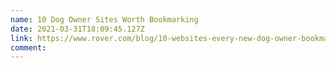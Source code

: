 ```yaml
---
name: 10 Dog Owner Sites Worth Bookmarking
date: 2021-03-31T18:09:45.127Z
link: https://www.rover.com/blog/10-websites-every-new-dog-owner-bookmark/
comment:
---
```

